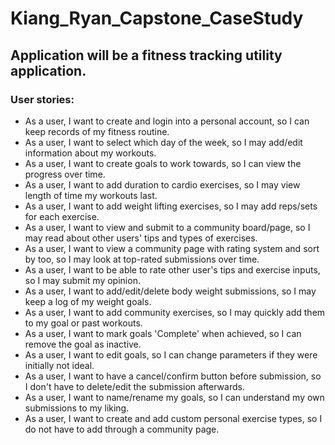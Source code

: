 # Kiang_Ryan_Capstone_CaseStudy

## Application will be a fitness tracking utility application.

### User stories:
- As a user, I want to create and login into a personal account, so I can keep records of my fitness routine.
- As a user, I want to select which day of the week, so I may add/edit information about my workouts.
- As a user, I want to create goals to work towards, so I can view the progress over time.
- As a user, I want to add duration to cardio exercises, so I may view length of time my workouts last.
- As a user, I want to add weight lifting exercises, so I may add reps/sets for each exercise.
- As a user, I want to view and submit to a community board/page, so I may read about other users' tips and types of exercises.
- As a user, I want to view a community page with rating system and sort by too, so I may look at top-rated submissions over time.
- As a user, I want to be able to rate other user's tips and exercise inputs, so I may submit my opinion. 
- As a user, I want to add/edit/delete body weight submissions, so I may keep a log of my weight goals.
- As a user, I want to add community exercises, so I may quickly add them to my goal or past workouts.
- As a user, I want to mark goals 'Complete' when achieved, so I can remove the goal as inactive.
- As a user, I want to edit goals, so I can change parameters if they were initially not ideal.
- As a user, I want to have a cancel/confirm button before submission, so I don't have to delete/edit the submission afterwards.
- As a user, I want to name/rename my goals, so I can understand my own submissions to my liking.
- As a user, I want to create and add custom personal exercise types, so I do not have to add through a community page.